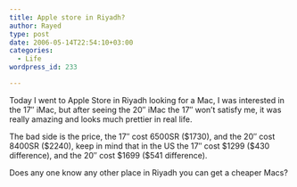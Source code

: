 ```yaml
---
title: Apple store in Riyadh?
author: Rayed
type: post
date: 2006-05-14T22:54:10+03:00
categories:
  - Life
wordpress_id: 233

---
```

<p>Today I went to Apple Store in Riyadh looking for a Mac, I was interested in the 17&#8243; iMac, but after seeing the 20&#8243; iMac the 17&#8243; won&#8217;t satisfy me, it was really amazing and looks much prettier in real life.</p>
<p>The bad side is the price, the 17&#8243; cost 6500SR ($1730), and the 20&#8243; cost 8400SR ($2240), keep in mind that in the US the 17&#8243; cost $1299 ($430 difference), and the 20&#8243; cost $1699 ($541 difference).</p>
<p>Does any one know any other place in Riyadh you can get a cheaper Macs?</p>
